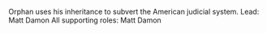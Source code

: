 Orphan uses his inheritance to subvert the American judicial system.
Lead: Matt Damon
All supporting roles: Matt Damon
